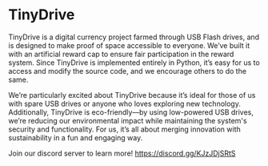 # TinyDrive

TinyDrive is a digital currency project farmed through USB Flash drives, and is designed to make proof of space accessible to everyone. We’ve built it with an artificial reward cap to ensure fair participation in the reward system. Since TinyDrive is implemented entirely in Python, it’s easy for us to access and modify the source code, and we encourage others to do the same.

We’re particularly excited about TinyDrive because it’s ideal for those of us with spare USB drives or anyone who loves exploring new technology. Additionally, TinyDrive is eco-friendly—by using low-powered USB drives, we’re reducing our environmental impact while maintaining the system's security and functionality. For us, it’s all about merging innovation with sustainability in a fun and engaging way.

Join our discord server to learn more!
https://discord.gg/KJzJDjSRtS
